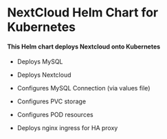 # NextCloud Helm Chart for Kubernetes

#### This Helm chart deploys Nextcloud onto Kubernetes

* Deploys MySQL

* Deploys Nextcloud

* Configures MySQL Connection (via values file)

* Configures PVC storage

* Configures POD resources

* Deploys nginx ingress for HA proxy
